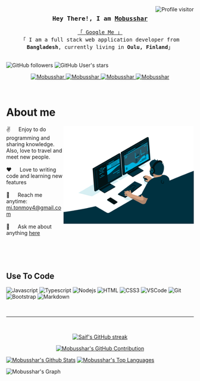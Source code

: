 <!--
<h2 align="center">
  Welcome to Mobusshar's World!
  <img src="https://media.giphy.com/media/hvRJCLFzcasrR4ia7z/giphy.gif" width="28">
</h2>
-->

<!--
<p align="center">
  <a href="https://github.com/Mobusshar"><img src="https://readme-typing-svg.herokuapp.com/?lines=Self%20Taught%20Programmer;Front%20End%20Developer;1.5%2B%20years%20of%20coding%20experience;Always%20learning%20new%20things&center=true&width=380&height=45"></a>
</p>

 -->


<a href="https://komarev.com/ghpvc/?username=Mobusshar">
  <img align="right" src="https://komarev.com/ghpvc/?username=Mobusshar&label=Visitors&color=0e75b6&style=flat" alt="Profile visitor" />
</a>


<!--[![wakatime](https://wakatime.com/badge/user/eebb3dd8-d9b2-40de-9b88-6fd6cac99dbc.svg)](https://wakatime.com/@eebb3dd8-d9b2-40de-9b88-6fd6cac99dbc)-->

<!-- Intro  -->
<h3 align="center">
        <samp> Hey There!, I am
                <b><a target="_blank" href="https://Mobusshar.com">Mobusshar</a></b>
        </samp>
</h3>


<p align="center"> 
  <samp>
    <a href="https://www.google.com/search?q=Mobusshar+Islam">「 Google Me 」</a>
    <br>
    「 I am a full stack web application developer from <b>Bangladesh</b>, currently living in <b>Oulu, Finland</b>」
    <br>
    <br>
  </samp>
</p>

![GitHub followers](https://img.shields.io/github/followers/mobusshar)
![GitHub User's stars](https://img.shields.io/github/stars/mobusshar)



<p align="center">
 <a href="https://Mobusshar.com" target="blank">
  <img src="https://img.shields.io/badge/Website-DC143C?style=for-the-badge&logo=medium&logoColor=white" alt="Mobusshar" />
 </a>
 <a href="https://linkedin.com/in/mobusshar" target="_blank">
  <img src="https://img.shields.io/badge/LinkedIn-0077B5?style=for-the-badge&logo=linkedin&logoColor=white" alt="Mobusshar"/>
 </a>
 <!-- <a href="https://dev.to/Mobusshar" target="_blank">
  <img src="https://img.shields.io/badge/dev.to-0A0A0A?style=for-the-badge&logo=dev.to&logoColor=white" alt="Mobusshar" />
 </a> 
 <a href="https://twitter.com/_Mobusshar" target="_blank">
  <img src="https://img.shields.io/badge/Twitter-1DA1F2?style=for-the-badge&logo=twitter&logoColor=white" />
 </a> -->
 <a href="https://instagram.com/mobusshar_tonmoy" target="_blank">
  <img src="https://img.shields.io/badge/Instagram-fe4164?style=for-the-badge&logo=instagram&logoColor=white" alt="Mobusshar" />
 </a> 
 <a href="https://facebook.com/mobusshar" target="_blank">
  <img src="https://img.shields.io/badge/Facebook-20BEFF?&style=for-the-badge&logo=facebook&logoColor=white" alt="Mobusshar"  />
  </a> 
</p>
<br />

<!-- About Section -->
 # About me
 
<p>
 <img align="right" width="350" src="/assets/mobusshar.gif" alt="Coding gif" />
  
 ✌️ &emsp; Enjoy to do programming and sharing knowledge. Also, love to travel and meet new people. <br/><br/>
 ❤️ &emsp; Love to writing code and learning new features<br/><br/>
 📧 &emsp; Reach me anytime: mi.tonmoy4@gmail.com<br/><br/>
 💬 &emsp; Ask me about anything [here](https://github.com/Mobusshar/Mobusshar/issues)

</p>

<br/>
<br/>
<br/>

## Use To Code

![Javascript](https://img.shields.io/badge/Javascript-F0DB4F?style=for-the-badge&labelColor=black&logo=javascript&logoColor=F0DB4F)
![Typescript](https://img.shields.io/badge/Typescript-007acc?style=for-the-badge&labelColor=black&logo=typescript&logoColor=007acc)
![Nodejs](https://img.shields.io/badge/Nodejs-3C873A?style=for-the-badge&labelColor=black&logo=node.js&logoColor=3C873A)
![HTML](https://img.shields.io/badge/HTML5-E34F26?style=for-the-badge&logo=html5&logoColor=white)
![CSS3](https://img.shields.io/badge/CSS3-1572B6?style=for-the-badge&logo=css3&logoColor=white)
![VSCode](https://img.shields.io/badge/Visual_Studio-0078d7?style=for-the-badge&logo=visual%20studio&logoColor=white)
![Git](https://img.shields.io/badge/Git-F05032?style=for-the-badge&logo=git&logoColor=white)
![Bootstrap](https://img.shields.io/badge/Bootstrap-563D7C?style=for-the-badge&logo=bootstrap&logoColor=white)
![Markdown](https://img.shields.io/badge/Markdown-000000?style=for-the-badge&logo=markdown&logoColor=white)
<!--![React](https://img.shields.io/badge/-React-61DBFB?style=for-the-badge&labelColor=black&logo=react&logoColor=61DBFB) -->
<!--![React Native](https://img.shields.io/badge/React_Native-20232A?style=for-the-badge&logo=react&logoColor=61DAFB)-->
<!--![Next.js](https://img.shields.io/badge/next.js-000000?style=for-the-badge&logo=nextdotjs&logoColor=white)-->
<!--![Express.js](https://img.shields.io/badge/Express.js-000000?style=for-the-badge&logo=express&logoColor=white)-->
<!--![MongoDB](https://img.shields.io/badge/MongoDB-4EA94B?style=for-the-badge&logo=mongodb&logoColor=white)-->
<!-- ![SASS Badge](https://img.shields.io/badge/Sass-CC6699?style=for-the-badge&logo=sass&logoColor=white) -->
<!--![Ant-Design](https://img.shields.io/badge/AntDesign-0170FE?style=for-the-badge&logo=antdesign&logoColor=white) -->
<!--![Tailwind](https://img.shields.io/badge/Tailwind_CSS-092749?style=for-the-badge&logo=tailwindcss&logoColor=06B6D4&labelColor=000000) -->
<!--![Strapi](https://img.shields.io/badge/strapi-2E7EEA?style=for-the-badge&logo=strapi&logoColor=white) -->
<!--![Redux](https://img.shields.io/badge/Redux-593D88?style=for-the-badge&logo=redux&logoColor=white) -->
<!--![React Query](https://img.shields.io/badge/-React_Query-FF4154?style=for-the-badge&logo=react%20query&logoColor=white) -->


<br/>
<!--
## Top Open Source -
[![iTasks](https://github-readme-stats.vercel.app/api/pin/?username=Mobusshar&repo=itasks&border_color=7F3FBF&bg_color=0D1117&title_color=C9D1D9&text_color=8B949E&icon_color=7F3FBF)](https://github.com/Mobusshar/itasks)
[![urFolio](https://github-readme-stats.vercel.app/api/pin/?username=Mobusshar&repo=urfolio&border_color=7F3FBF&bg_color=0D1117&title_color=C9D1D9&text_color=8B949E&icon_color=7F3FBF)](https://github.com/Mobusshar/urfolio)
[![Web Projects](https://github-readme-stats.vercel.app/api/pin/?username=Mobusshar&repo=web-projects&border_color=7F3FBF&bg_color=0D1117&title_color=C9D1D9&text_color=8B949E&icon_color=7F3FBF)](https://github.com/Mobusshar/web-projects)
[![Mobusshar Readme](https://github-readme-stats.vercel.app/api/pin/?username=Mobusshar&repo=Mobusshar&border_color=7F3FBF&bg_color=0D1117&title_color=C9D1D9&text_color=8B949E&icon_color=7F3FBF)](https://github.com/Mobusshar/Mobusshar)

<p align="left">
  <a href="https://github.com/Mobusshar?tab=repositories" target="_blank"><img alt="All Repositories" title="All Repositories" src="https://img.shields.io/badge/-All%20Repos-2962FF?style=for-the-badge&logo=koding&logoColor=white"/></a>
</p>

<br/>
-->
<hr/>
<br/>

<p align="center">
  <a href="https://github.com/Mobusshar">
    <img src="https://github-readme-streak-stats.herokuapp.com/?user=Mobusshar&theme=radical&border=7F3FBF&background=0D1117" alt="Saif's GitHub streak"/>
  </a>
</p>

<p align="center">
  <a href="https://github.com/Mobusshar">
    <img src="https://github-profile-summary-cards.vercel.app/api/cards/profile-details?username=Mobusshar&theme=radical" alt="Mobusshar's GitHub Contribution"/>
  </a>
</p>

<a> 
    <a href="https://github.com/Mobusshar"><img alt="Mobusshar's Github Stats" src="https://denvercoder1-github-readme-stats.vercel.app/api?username=Mobusshar&show_icons=true&count_private=true&theme=react&border_color=7F3FBF&bg_color=0D1117&title_color=F85D7F&icon_color=F8D866" height="192px" width="49.5%"/></a>
  <a href="https://github.com/Mobusshar"><img alt="Mobusshar's Top Languages" src="https://denvercoder1-github-readme-stats.vercel.app/api/top-langs/?username=Mobusshar&langs_count=8&layout=compact&theme=react&border_color=7F3FBF&bg_color=0D1117&title_color=F85D7F&icon_color=F8D866" height="192px" width="49.5%"/></a>
  <br/>
</a>


![Mobusshar's Graph](https://github-readme-activity-graph.vercel.app/graph?username=Mobusshar&custom_title=Mobusshar's%20GitHub%20Activity%20Graph&bg_color=0D1117&color=7F3FBF&line=7F3FBF&point=7F3FBF&area_color=FFFFFF&title_color=FFFFFF&area=true)
